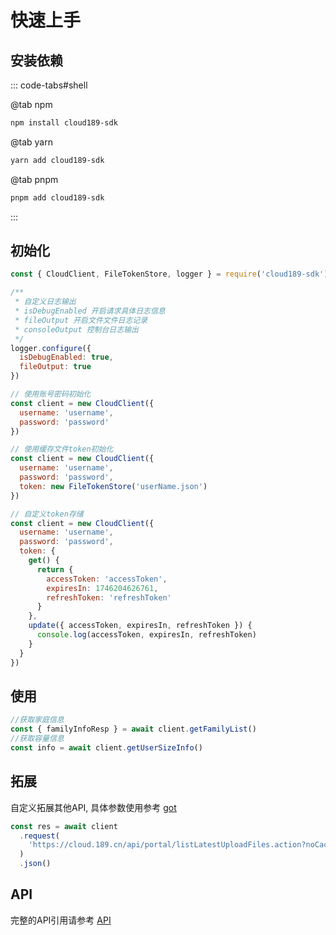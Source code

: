 # 快速上手

## 安装依赖

::: code-tabs#shell

@tab npm

```bash
npm install cloud189-sdk
```

@tab yarn

```bash
yarn add cloud189-sdk
```

@tab pnpm

```bash
pnpm add cloud189-sdk
```

:::

## 初始化

```javascript
const { CloudClient, FileTokenStore, logger } = require('cloud189-sdk')

/**
 * 自定义日志输出
 * isDebugEnabled 开启请求具体日志信息
 * fileOutput 开启文件文件日志记录
 * consoleOutput 控制台日志输出
 */
logger.configure({
  isDebugEnabled: true,
  fileOutput: true
})

// 使用账号密码初始化
const client = new CloudClient({
  username: 'username',
  password: 'password'
})

// 使用缓存文件token初始化
const client = new CloudClient({
  username: 'username',
  password: 'password',
  token: new FileTokenStore('userName.json')
})

// 自定义token存储
const client = new CloudClient({
  username: 'username',
  password: 'password',
  token: {
    get() {
      return {
        accessToken: 'accessToken',
        expiresIn: 1746204626761,
        refreshToken: 'refreshToken'
      }
    },
    update({ accessToken, expiresIn, refreshToken }) {
      console.log(accessToken, expiresIn, refreshToken)
    }
  }
})
```

## 使用

```javascript
//获取家庭信息
const { familyInfoResp } = await client.getFamilyList()
//获取容量信息
const info = await client.getUserSizeInfo()
```

## 拓展

自定义拓展其他API, 具体参数使用参考 [got](https://www.npmjs.com/package/got)

```javascript
const res = await client
  .request(
    'https://cloud.189.cn/api/portal/listLatestUploadFiles.action?noCache=0.4415885048418662&pageSize=20&loadType=0&timeStamp=&noCache=1740490387777'
  )
  .json()
```

## API

完整的API引用请参考 [API](../api/)
